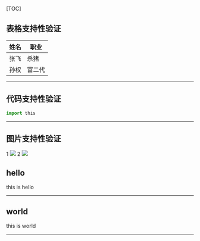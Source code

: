 [TOC]

## 表格支持性验证
   |**姓名**|**职业**|
   |-------|--------|
   |张飞    | 杀猪    |
   |孙权    | 富二代  |

   ---

## 代码支持性验证
```python
import this
```
---

## 图片支持性验证
1 <img src="https:sqlpy.com/static/imgs/favicon.ico"> 2
<img src="https:sqlpy.com/static/imgs/favicon.ico">


## hello
   this is hello
   
   ---



## world
   this is world

   ---